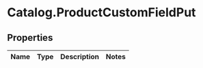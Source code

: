 # Catalog.ProductCustomFieldPut

## Properties
Name | Type | Description | Notes
------------ | ------------- | ------------- | -------------
